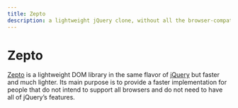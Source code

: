 ```yaml
---
title: Zepto
description: a lightweight jQuery clone, without all the browser-compatibility specific code
---
```


# Zepto

[Zepto](http://zeptojs.com/) is a lightweight DOM library in the same flavor of [jQuery](/_glossary/JQUERY.md) but faster and much lighter. Its main purpose is to provide a faster implementation for people that do not intend to support all browsers and do not
need to have all of jQuery’s features.
